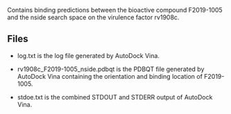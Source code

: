 Contains binding predictions between the bioactive compound F2019-1005 and the nside search space on the virulence factor rv1908c.

## Files

- log.txt is the log file generated by AutoDock Vina.

- rv1908c_F2019-1005_nside.pdbqt is the PDBQT file generated by AutoDock Vina containing the orientation and binding location of F2019-1005.

- stdoe.txt is the combined STDOUT and STDERR output of AutoDock Vina.

